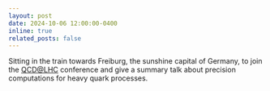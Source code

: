 ```yaml
---
layout: post
date: 2024-10-06 12:00:00-0400
inline: true
related_posts: false
---
```


Sitting in the train towards Freiburg, the sunshine capital of Germany, to join the <a href="https://indico.cern.ch/event/1360294/">QCD@LHC</a> conference and give a summary talk about precision computations for heavy quark processes.
